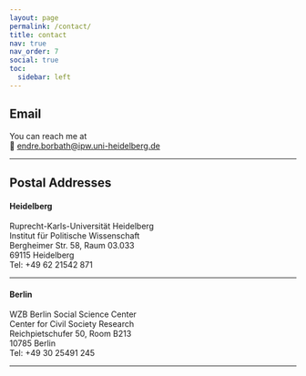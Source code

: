 ```yaml
---
layout: page
permalink: /contact/
title: contact
nav: true
nav_order: 7
social: true
toc:
  sidebar: left
---
```


## Email

You can reach me at  
📧 [endre.borbath@ipw.uni-heidelberg.de](mailto:endre.borbath@ipw.uni-heidelberg.de)

---

## Postal Addresses

#### Heidelberg

Ruprecht-Karls-Universität Heidelberg  
Institut für Politische Wissenschaft  
Bergheimer Str. 58, Raum 03.033  
69115 Heidelberg  
Tel: +49 62 21542 871

---

#### Berlin

WZB Berlin Social Science Center  
Center for Civil Society Research  
Reichpietschufer 50, Room B213  
10785 Berlin  
Tel: +49 30 25491 245

---
